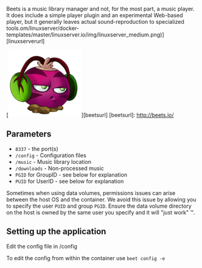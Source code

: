 Beets is a music library manager and not, for the most part, a music player. It does include a simple player plugin and an experimental Web-based player, but it generally leaves actual sound-reproduction to specialized tools.om/linuxserver/docker-templates/master/linuxserver.io/img/linuxserver_medium.png)][linuxserverurl]

[![beets](https://raw.githubusercontent.com/linuxserver/docker-templates/master/linuxserver.io/img/beets-icon.png)][beetsurl]
[beetsurl]: http://beets.io/

## Parameters

* `8337` - the port(s)
* `/config` - Configuration files
* `/music` - Music library location
* `/downloads` - Non-processed music
* `PGID` for GroupID - see below for explanation
* `PUID` for UserID - see below for explanation

Sometimes when using data volumes, permissions issues can arise between the host OS and the container. We avoid this issue by allowing you to specify the user `PUID` and group `PGID`. Ensure the data volume directory on the host is owned by the same user you specify and it will "just work" ™.

## Setting up the application 

Edit the config file in /config

To edit the config from within the container use `beet config -e`
